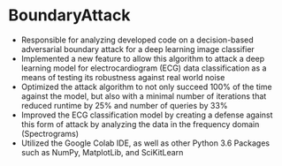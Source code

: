 # BoundaryAttack
- Responsible for analyzing developed code on a decision-based adversarial boundary attack for a deep learning image classifier
- Implemented a new feature to allow this algorithm to attack a deep learning model for electrocardiogram (ECG) data classification as a means of testing its robustness against real world noise
- Optimized the attack algorithm to not only succeed 100% of the time against the model, but also with a minimal number of iterations that reduced runtime by 25% and number of queries by 33%
- Improved the ECG classification model by creating a defense against this form of attack by analyzing the data in the frequency domain (Spectrograms)
- Utilized the Google Colab IDE, as well as other Python 3.6 Packages such as NumPy, MatplotLib, and SciKitLearn
